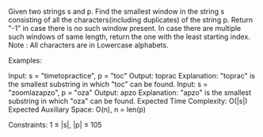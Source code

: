 Given two strings s and p. Find the smallest window in the string s consisting of all the characters(including duplicates) of the string p.  Return "-1" in case there is no such window present. In case there are multiple such windows of same length, return the one with the least starting index.
Note : All characters are in Lowercase alphabets. 

Examples:

Input: s = "timetopractice", p = "toc"
Output: toprac
Explanation: "toprac" is the smallest
substring in which "toc" can be found.
Input: s = "zoomlazapzo", p = "oza"
Output: apzo
Explanation: "apzo" is the smallest 
substring in which "oza" can be found.
Expected Time Complexity: O(|s|)
Expected Auxiliary Space: O(n), n = len(p)

Constraints: 
1 ≤ |s|, |p| ≤ 105

